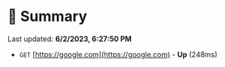 # 📖 Summary
Last updated: **6/2/2023, 6:27:50 PM**

- `GET` [https://google.com](https://google.com) - **Up** (248ms)

